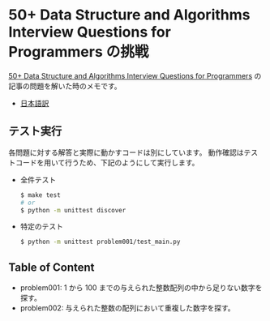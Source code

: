 # 50+ Data Structure and Algorithms Interview Questions for Programmers の挑戦

[50+ Data Structure and Algorithms Interview Questions for Programmers][hackernoon] の記事の問題を解いた時のメモです。

* [日本語訳][postd]

[hackernoon]: https://hackernoon.com/50-data-structure-and-algorithms-interview-questions-for-programmers-b4b1ac61f5b0
[postd]: https://postd.cc/50-data-structure-and-algorithms-interview-questions-for-programmers/

## テスト実行

各問題に対する解答と実際に動かすコードは別にしています。
動作確認はテストコードを用いて行うため、下記のようにして実行します。

* 全件テスト

  ```sh
  $ make test
  # or
  $ python -m unittest discover
  ```
* 特定のテスト

  ```sh
  $ python -m unittest problem001/test_main.py
  ```

## Table of Content

* problem001: 1 から 100 までの与えられた整数配列の中から足りない数字を探す。
* problem002: 与えられた整数の配列において重複した数字を探す。

